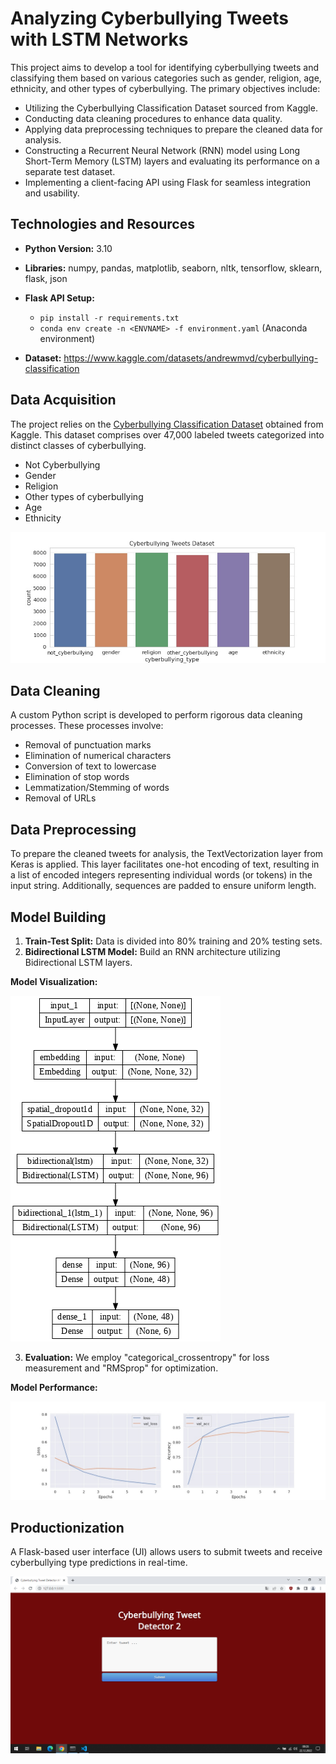 # Analyzing Cyberbullying Tweets with LSTM Networks 
This project aims to develop a tool for identifying cyberbullying tweets and classifying them based on various categories such as gender, religion, age, ethnicity, and other types of cyberbullying. The primary objectives include:

- Utilizing the Cyberbullying Classification Dataset sourced from Kaggle.
- Conducting data cleaning procedures to enhance data quality.
- Applying data preprocessing techniques to prepare the cleaned data for analysis.
- Constructing a Recurrent Neural Network (RNN) model using Long Short-Term Memory (LSTM) layers and evaluating its performance on a separate test dataset.
- Implementing a client-facing API using Flask for seamless integration and usability.

## Technologies and Resources
* **Python Version:** 3.10  
* **Libraries:** numpy, pandas, matplotlib, seaborn, nltk, tensorflow, sklearn, flask, json  
* **Flask API Setup:**
  * ```pip install -r requirements.txt```  
  *  ```conda env create -n <ENVNAME> -f environment.yaml```  (Anaconda environment)
   
* **Dataset:** https://www.kaggle.com/datasets/andrewmvd/cyberbullying-classification

## Data Acquisition
The project relies on the [Cyberbullying Classification Dataset](https://www.kaggle.com/datasets/andrewmvd/cyberbullying-classification) obtained from Kaggle. This dataset comprises over 47,000 labeled tweets categorized into distinct classes of cyberbullying.

- Not Cyberbullying
- Gender
- Religion
- Other types of cyberbullying
- Age
- Ethnicity

![alt text](https://github.com/polaternez/cyberbullying-tweet-detection-rnn/blob/master/reports/figures/cyberbullying_type_counts.jpg "Cyberbullying Type Counts")


## Data Cleaning
A custom Python script is developed to perform rigorous data cleaning processes. These processes involve:

- Removal of punctuation marks
- Elimination of numerical characters
- Conversion of text to lowercase
- Elimination of stop words
- Lemmatization/Stemming of words
- Removal of URLs

## Data Preprocessing
To prepare the cleaned tweets for analysis, the TextVectorization layer from Keras is applied. This layer facilitates one-hot encoding of text, resulting in a list of encoded integers representing individual words (or tokens) in the input string. Additionally, sequences are padded to ensure uniform length.

## Model Building 
1. **Train-Test Split:** Data is divided into 80% training and 20% testing sets.
2. **Bidirectional LSTM Model:** Build an RNN architecture utilizing Bidirectional LSTM layers.

**Model Visualization:**

![alt text](https://github.com/polaternez/cyberbullying-tweet-detection-rnn/blob/master/reports/figures/model.png "LSTM Model")

3. **Evaluation:** We employ "categorical_crossentropy" for loss measurement and "RMSprop" for optimization.

**Model Performance:**

![alt text](https://github.com/polaternez/cyberbullying-tweet-detection-rnn/blob/master/reports/figures/results.jpg "Model Performances")

## Productionization 
A Flask-based user interface (UI) allows users to submit tweets and receive cyberbullying type predictions in real-time.

![alt text](https://github.com/polaternez/cyberbullying-tweet-detection-rnn/blob/master/reports/figures/flask-api.png "Cyberbullying Tweet Detector 2")






